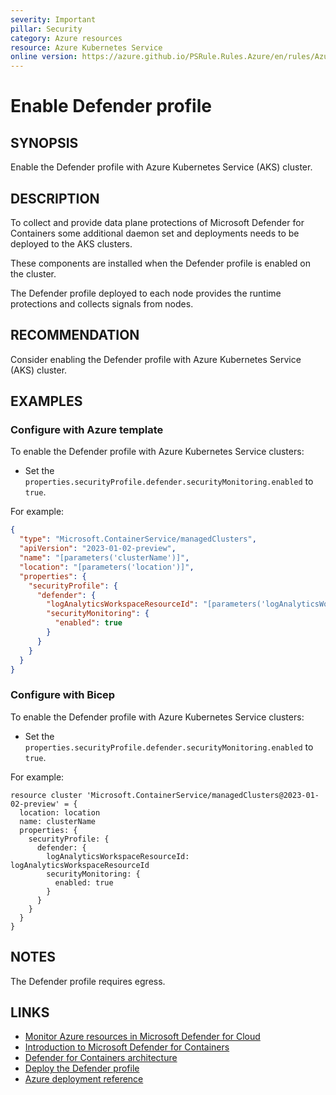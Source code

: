 ```yaml
---
severity: Important
pillar: Security
category: Azure resources
resource: Azure Kubernetes Service
online version: https://azure.github.io/PSRule.Rules.Azure/en/rules/Azure.AKS.DefenderProfile/
---
```


# Enable Defender profile

## SYNOPSIS

Enable the Defender profile with Azure Kubernetes Service (AKS) cluster.

## DESCRIPTION

To collect and provide data plane protections of Microsoft Defender for Containers some additional daemon set and deployments needs to be deployed to the AKS clusters.

These components are installed when the Defender profile is enabled on the cluster.

The Defender profile deployed to each node provides the runtime protections and collects signals from nodes.

## RECOMMENDATION

Consider enabling the Defender profile with Azure Kubernetes Service (AKS) cluster.

## EXAMPLES

### Configure with Azure template

To enable the Defender profile with Azure Kubernetes Service clusters:

- Set the `properties.securityProfile.defender.securityMonitoring.enabled` to `true`.

For example:

```json
{
  "type": "Microsoft.ContainerService/managedClusters",
  "apiVersion": "2023-01-02-preview",
  "name": "[parameters('clusterName')]",
  "location": "[parameters('location')]",
  "properties": {
    "securityProfile": {
      "defender": {
        "logAnalyticsWorkspaceResourceId": "[parameters('logAnalyticsWorkspaceResourceId')]",
        "securityMonitoring": {
          "enabled": true
        }
      }
    }
  }
}
```

### Configure with Bicep

To enable the Defender profile with Azure Kubernetes Service clusters:

- Set the `properties.securityProfile.defender.securityMonitoring.enabled` to `true`.

For example:

```bicep
resource cluster 'Microsoft.ContainerService/managedClusters@2023-01-02-preview' = {
  location: location
  name: clusterName
  properties: {
    securityProfile: {
      defender: {
        logAnalyticsWorkspaceResourceId: logAnalyticsWorkspaceResourceId
        securityMonitoring: {
          enabled: true
        }
      }
    }
  } 
}
```

## NOTES

The Defender profile requires egress.

## LINKS

- [Monitor Azure resources in Microsoft Defender for Cloud](https://learn.microsoft.com/azure/architecture/framework/security/monitor-resources#containers)
- [Introduction to Microsoft Defender for Containers](https://learn.microsoft.com/azure/defender-for-cloud/defender-for-containers-introduction)
- [Defender for Containers architecture](https://learn.microsoft.com/azure/defender-for-cloud/defender-for-containers-architecture?tabs=defender-for-container-arch-aks)
- [Deploy the Defender profile](https://learn.microsoft.com/azure/defender-for-cloud/defender-for-containers-enable?tabs=aks-deploy-arm%2Ck8s-deploy-asc%2Ck8s-verify-asc%2Ck8s-remove-arc%2Caks-removeprofile-api&pivots=defender-for-container-aks#deploy-the-defender-profile)
- [Azure deployment reference](https://learn.microsoft.com/azure/templates/microsoft.containerservice/managedclusters#managedclustersecurityprofiledefendersecuritymonitoring)
